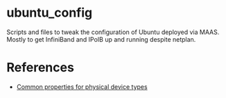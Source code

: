 # ubuntu_config

Scripts and files to tweak the configuration of Ubuntu deployed via MAAS.
Mostly to get InfiniBand and IPoIB up and running despite netplan.

# References

- [Common properties for physical device types](https://netplan.io/reference/#common-properties-for-physical-device-types)
